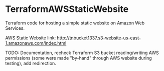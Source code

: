 # TerraformAWSStaticWebsite
Terraform code for hosting a simple static website on Amazon Web Services.

AWS Static Website link: http://tnbucket1337.s3-website-us-east-1.amazonaws.com/index.html

TODO: Documentation, recheck Terraform S3 bucket reading/writing AWS permissions (some were made "by-hand" through AWS website during testing), add redirection.
